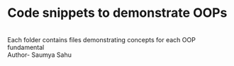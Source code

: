 # Code snippets to demonstrate OOPs
<br>
Each folder contains files demonstrating concepts for each OOP fundamental
<br>
Author- Saumya Sahu
